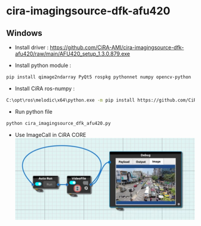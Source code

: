 # cira-imagingsource-dfk-afu420

## Windows
- Install driver : https://github.com/CiRA-AMI/cira-imagingsource-dfk-afu420/raw/main/AFU420_setup_1.3.0.879.exe
  
- Install python module : 
```bash
pip install qimage2ndarray PyQt5 rospkg pythonnet numpy opencv-python
```

- Install CiRA ros-numpy : 
```bash
C:\opt\ros\melodic\x64\python.exe -m pip install https://github.com/CiRA-AMI/cira_ros_numpy/archive/refs/heads/master.zip 
```

- Run python file
```bash
python cira_imagingsource_dfk_afu420.py
```

- Use ImageCall in CiRA CORE
![image_call](https://github.com/CiRA-AMI/cira-core-auto-start/blob/main/pic/autorun.jpg?raw=true?inline=false)
